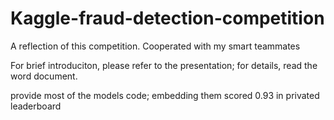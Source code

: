 # Kaggle-fraud-detection-competition

A reflection of this competition. Cooperated with my smart teammates

For brief introduciton, please refer to the presentation; for details, read the word document.

provide most of the models code; embedding them scored 0.93 in privated leaderboard
